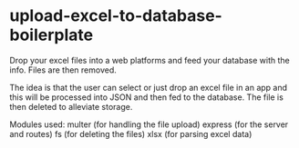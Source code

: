 # upload-excel-to-database-boilerplate
Drop your excel files into a web platforms and feed your database with the info. Files are then removed.

The idea is that the user can select or just drop an excel file in an app and this will be processed into JSON and then fed to the database.
The file is then deleted to alleviate storage.

Modules used:
multer (for handling the file upload)
express (for the server and routes)
fs (for deleting the files)
xlsx (for parsing excel data)
